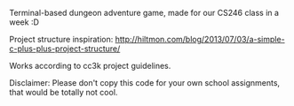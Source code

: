 Terminal-based dungeon adventure game, made for our CS246 class in a week :D

Project structure inspiration: http://hiltmon.com/blog/2013/07/03/a-simple-c-plus-plus-project-structure/

Works according to cc3k project guidelines.

Disclaimer: Please don't copy this code for your own school assignments, that would be totally not cool.
